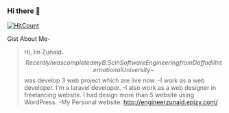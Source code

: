 ### Hi there 👋
[![HitCount](http://hits.dwyl.com/Zunaid420/Zunaid420.svg)](http://hits.dwyl.com/Zunaid420/Zunaid420)

<!--
**Zunaid420/Zunaid420** is a ✨ _special_ ✨ repository because its `README.md` (this file) appears on your GitHub profile.

Here are some ideas to get you started:

- 🔭 I’m currently working on ...
- 🌱 I’m currently learning ...
- 👯 I’m looking to collaborate on ...
- 🤔 I’m looking for help with ...
- 💬 Ask me about ...
- 📫 How to reach me: ...
- 😄 Pronouns: ...
- ⚡ Fun fact: ...
-->
Gist About Me-
>Hi, Im Zunaid.
 $$Recently I was completed my B.Sc in Software Engineering from Daffodil International University
 -$$ was develop 3 web project which are live now.
-I work as a web developer. I'm a laravel developer.
-I also work as a web designer in freelancing website. I had design more than 5 website using WordPress.
-My Personal website: http://engineerzunaid.epizy.com/
